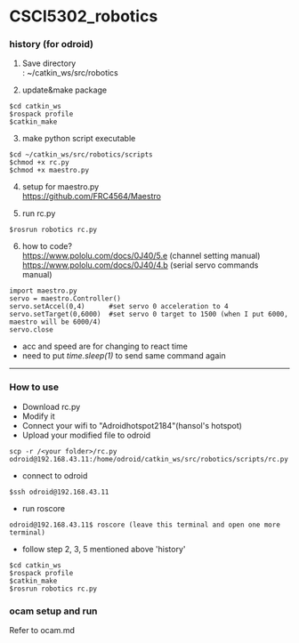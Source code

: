 # CSCI5302_robotics

### history (for odroid)

1. Save directory <br>
  : ~/catkin_ws/src/robotics

2. update&make package
```
$cd catkin_ws
$rospack profile
$catkin_make
```

3. make python script executable
```
$cd ~/catkin_ws/src/robotics/scripts
$chmod +x rc.py
$chmod +x maestro.py
```

4. setup for maestro.py <br>
  https://github.com/FRC4564/Maestro
  
5. run rc.py
```
$rosrun robotics rc.py
```

6. how to code? <br>
  https://www.pololu.com/docs/0J40/5.e (channel setting manual)<br>
  https://www.pololu.com/docs/0J40/4.b (serial servo commands manual)

```
import maestro.py
servo = maestro.Controller()
servo.setAccel(0,4)      #set servo 0 acceleration to 4
servo.setTarget(0,6000)  #set servo 0 target to 1500 (when I put 6000, maestro will be 6000/4)
servo.close
```
- acc and speed are for changing to react time
- need to put *time.sleep(1)* to send same command again

---

### How to use

- Download rc.py<br>
- Modify it<br>
- Connect your wifi to "Adroidhotspot2184"(hansol's hotspot)<br>
- Upload your modified file to odroid
```
scp -r /<your folder>/rc.py odroid@192.168.43.11:/home/odroid/catkin_ws/src/robotics/scripts/rc.py
```
- connect to odroid
```
$ssh odroid@192.168.43.11
```
- run roscore
```
odroid@192.168.43.11$ roscore (leave this terminal and open one more terminal)
```
- follow step 2, 3, 5 mentioned above 'history'<br>
```
$cd catkin_ws
$rospack profile
$catkin_make
$rosrun robotics rc.py
```

### ocam setup and run
Refer to ocam.md
